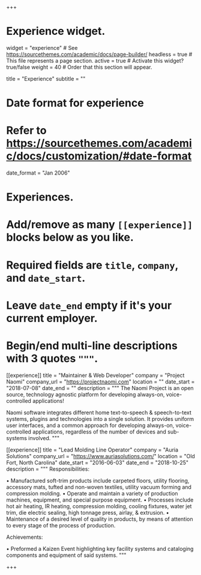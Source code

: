 +++
# Experience widget.
widget = "experience"  # See https://sourcethemes.com/academic/docs/page-builder/
headless = true  # This file represents a page section.
active = true  # Activate this widget? true/false
weight = 40  # Order that this section will appear.

title = "Experience"
subtitle = ""

# Date format for experience
#   Refer to https://sourcethemes.com/academic/docs/customization/#date-format
date_format = "Jan 2006"

# Experiences.
#   Add/remove as many `[[experience]]` blocks below as you like.
#   Required fields are `title`, `company`, and `date_start`.
#   Leave `date_end` empty if it's your current employer.
#   Begin/end multi-line descriptions with 3 quotes `"""`.
[[experience]]
  title = "Maintainer & Web Developer"
  company = "Project Naomi"
  company_url = "https://projectnaomi.com"
  location = ""
  date_start = "2018-07-08"
  date_end = ""
  description = """
  The Naomi Project is an open source, technology agnostic platform for developing always-on, voice-controlled applications!

  Naomi software integrates different home text-to-speech & speech-to-text systems, plugins and technologies into a single solution. It provides uniform user interfaces, and a common approach for developing always-on, voice-controlled applications, regardless of the number of devices and sub-systems involved.
  """

[[experience]]
  title = "Lead Molding Line Operator"
  company = "Auria Solutions"
  company_url = "https://www.auriasolutions.com/"
  location = "Old Fort, North Carolina"
  date_start = "2016-06-03"
  date_end = "2018-10-25"
  description = """
  Responsibilities:

  • Manufactured soft-trim products include carpeted floors, utility flooring, accessory mats, tufted and non-woven textiles, utility vacuum forming and compression molding.
  • Operate and maintain a variety of production machines, equipment, and special purpose equipment.
  • Processes include hot air heating, IR heating, compression molding, cooling fixtures, water jet trim, die electric sealing, high tonnage press, airlay, & extrusion.
  • Maintenance of a desired level of quality in products, by means of attention to every stage of the process of production.

  Achievements:

  • Preformed a Kaizen Event highlighting key facility systems and cataloging components and equipment of said systems.
  """

+++
